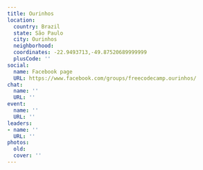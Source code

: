 ```yaml
---
title: Ourinhos
location:
  country: Brazil
  state: São Paulo
  city: Ourinhos
  neighborhood: 
  coordinates: -22.9493713,-49.87520689999999
  plusCode: ''
social:
  name: Facebook page
  URL: https://www.facebook.com/groups/freecodecamp.ourinhos/
chat:
  name: ''
  URL: ''
event:
  name: ''
  URL: ''
leaders:
- name: ''
  URL: ''
photos:
  old: 
  cover: ''
---
```

